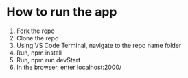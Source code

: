 # How to run the app
1. Fork the repo
2. Clone the repo
3. Using VS Code Terminal, navigate to the repo name folder
4. Run, npm install
6. Run, npm run devStart
6. In the browser, enter localhost:2000/
